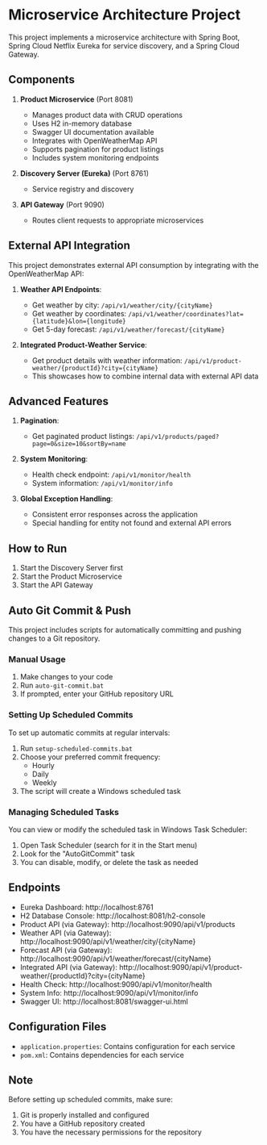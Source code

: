 # Microservice Architecture Project

This project implements a microservice architecture with Spring Boot, Spring Cloud Netflix Eureka for service discovery, and a Spring Cloud Gateway.

## Components

1. **Product Microservice** (Port 8081)
   - Manages product data with CRUD operations
   - Uses H2 in-memory database
   - Swagger UI documentation available
   - Integrates with OpenWeatherMap API
   - Supports pagination for product listings
   - Includes system monitoring endpoints

2. **Discovery Server (Eureka)** (Port 8761)
   - Service registry and discovery

3. **API Gateway** (Port 9090)
   - Routes client requests to appropriate microservices

## External API Integration

This project demonstrates external API consumption by integrating with the OpenWeatherMap API:

1. **Weather API Endpoints**:
   - Get weather by city: `/api/v1/weather/city/{cityName}`
   - Get weather by coordinates: `/api/v1/weather/coordinates?lat={latitude}&lon={longitude}`
   - Get 5-day forecast: `/api/v1/weather/forecast/{cityName}`

2. **Integrated Product-Weather Service**:
   - Get product details with weather information: `/api/v1/product-weather/{productId}?city={cityName}`
   - This showcases how to combine internal data with external API data

## Advanced Features

1. **Pagination**:
   - Get paginated product listings: `/api/v1/products/paged?page=0&size=10&sortBy=name`

2. **System Monitoring**:
   - Health check endpoint: `/api/v1/monitor/health`
   - System information: `/api/v1/monitor/info`

3. **Global Exception Handling**:
   - Consistent error responses across the application
   - Special handling for entity not found and external API errors

## How to Run

1. Start the Discovery Server first
2. Start the Product Microservice
3. Start the API Gateway

## Auto Git Commit & Push

This project includes scripts for automatically committing and pushing changes to a Git repository.

### Manual Usage

1. Make changes to your code
2. Run `auto-git-commit.bat`
3. If prompted, enter your GitHub repository URL

### Setting Up Scheduled Commits

To set up automatic commits at regular intervals:

1. Run `setup-scheduled-commits.bat`
2. Choose your preferred commit frequency:
   - Hourly
   - Daily
   - Weekly
3. The script will create a Windows scheduled task

### Managing Scheduled Tasks

You can view or modify the scheduled task in Windows Task Scheduler:
1. Open Task Scheduler (search for it in the Start menu)
2. Look for the "AutoGitCommit" task
3. You can disable, modify, or delete the task as needed

## Endpoints

- Eureka Dashboard: http://localhost:8761
- H2 Database Console: http://localhost:8081/h2-console
- Product API (via Gateway): http://localhost:9090/api/v1/products
- Weather API (via Gateway): http://localhost:9090/api/v1/weather/city/{cityName}
- Forecast API (via Gateway): http://localhost:9090/api/v1/weather/forecast/{cityName}
- Integrated API (via Gateway): http://localhost:9090/api/v1/product-weather/{productId}?city={cityName}
- Health Check: http://localhost:9090/api/v1/monitor/health
- System Info: http://localhost:9090/api/v1/monitor/info
- Swagger UI: http://localhost:8081/swagger-ui.html

## Configuration Files

- `application.properties`: Contains configuration for each service
- `pom.xml`: Contains dependencies for each service

## Note

Before setting up scheduled commits, make sure:
1. Git is properly installed and configured
2. You have a GitHub repository created
3. You have the necessary permissions for the repository 